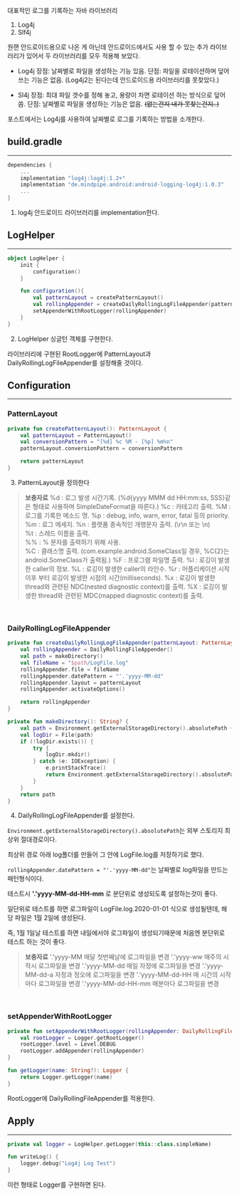 대표적인 로그를 기록하는 자바 라이브러리

1. Log4j
2. Slf4j

원랜 안드로이드용으로 나온 게 아닌데 안드로이드에서도 사용 할 수 있는 추가 라이브러리가 있어서 두 라이브러리를 모두 적용해 보았다.

- Log4j
장점: 날짜별로 파일을 생성하는 기능 있음.
단점: 파일을 로테이션하며 덮어쓰는 기능은 없음. (Log4j2는 된다는데 안드로이드용 라이브러리를 못찾았다.)

- Sl4j
장점: 최대 파일 갯수를 정해 놓고, 용량이 차면 로테이션 하는 방식으로 덮어씀.
단점: 날짜별로 파일을 생성하는 기능은 없음. ~~(없는건지 내가 못찾는건지..)~~

포스트에서는 Log4j를 사용하여 날짜별로 로그를 기록하는 방법을 소개한다.

## build.gradle
---
```kotlin
dependencies {
    ...
    implementation "log4j:log4j:1.2+"
    implementation "de.mindpipe.android:android-logging-log4j:1.0.3"
    ...
}
```
1. log4j 안드로이드 라이브러리를 implementation한다.

## LogHelper
---
```kotlin
object LogHelper {
    init {
        configuration()
    }

    fun configuration(){
        val patternLayout = createPatternLayout()
        val rollingAppender = createDailyRollingLogFileAppender(patternLayout)
        setAppenderWithRootLogger(rollingAppender)
    }
}
```
2. LogHelper 싱글턴 객체를 구현한다.

라이브러리에 구현된 RootLogger에 PatternLayout과 DailyRollingLogFileAppender를 설정해줄 것이다.


## Configuration
---
### PatternLayout
```kotlin
private fun createPatternLayout(): PatternLayout {
    val patternLayout = PatternLayout()
    val conversionPattern = "[%d] %c %M - [%p] %m%n"
    patternLayout.conversionPattern = conversionPattern

    return patternLayout
}
```

3. PatternLayout을 정의한다

> **보충자료**
> %d : 로그 발생 시간기록. (%d{yyyy MMM dd HH:mm:ss, SSS}같은 형태로 사용하며 SimpleDateFormat을 따른다.)
> %c : 카테고리 출력.
> %M : 로그를 기록한 메소드 명.
> %p : debug, info, warn, error, fatal 등의 priority.
> %m : 로그 메세지.
> %n : 플랫폼 종속적인 개행문자 출력. (\r\n 또는 \n)  
> %t : 스레드 이름을 출력.  
> %% : % 문자를 출력하기 위해 사용.  
> %C : 클래스명 출력. (com.example.android.SomeClass일 경우, %C{2}는 android.SomeClass가 출력됨.)
> %F : 프로그램 파일명 출력.
> %l : 로깅이 발생한 caller의 정보.
> %L : 로깅이 발생한 caller의 라인수.
> %r : 어플리케이션 시작 이후 부터 로깅이 발생한 시점의 시간(milliseconds).
> %x : 로깅이 발생한 thread와 관련된 NDC(nested diagnostic context)를 출력.
> %X : 로깅이 발생한 thread와 관련된 MDC(mapped diagnostic context)를 출력.

</br>

### DailyRollingLogFileAppender
```kotlin
private fun createDailyRollingLogFileAppender(patternLayout: PatternLayout): DailyRollingFileAppender {
    val rollingAppender = DailyRollingFileAppender()
    val path = makeDirectory()
    val fileName = "$path/LogFile.log"
    rollingAppender.file = fileName
    rollingAppender.datePattern = "'.'yyyy-MM-dd"
    rollingAppender.layout = patternLayout
    rollingAppender.activateOptions()

    return rollingAppender
}

private fun makeDirectory(): String? {
    val path = Environment.getExternalStorageDirectory().absolutePath + "/log"
    val logDir = File(path)
    if (!logDir.exists()) {
        try {
            logDir.mkdir()
        } catch (e: IOException) {
            e.printStackTrace()
            return Environment.getExternalStorageDirectory().absolutePath
        }
    }
    return path
}
```
4. DailyRollingLogFileAppender를 설정한다.

`Environment.getExternalStorageDirectory().absolutePath`는 외부 스토리지 최상위 절대경로이다.

최상위 경로 아래 log폴더를 만들어 그 안에 LogFile.log를 저장하기로 했다.
</br>

`rollingAppender.datePattern = "'.'yyyy-MM-dd"`는 날짜별로 log파일을 만드는 패턴형식이다.

테스트시 __'.'yyyy-MM-dd-HH-mm__ 로 분단위로 생성되도록 설정하는것이 좋다.

일단위로 테스트를 하면 로그파일이 LogFile.log.2020-01-01 식으로 생성될텐데, 해당 파일은 1월 2일에 생성된다.

즉, 1월 1일날 테스트를 하면 내일에서야 로그파일이 생성되기때문에 처음엔 분단위로 테스트 하는 것이 좋다.


> **보충자료**
> '.'yyyy-MM           매달 첫번째날에 로그파일을 변경
> '.'yyyy-ww           매주의 시작시 로그파일을 변경
> '.'yyyy-MM-dd        매일 자정에 로그파일을 변경
> '.'yyyy-MM-dd-a      자정과 정오에 로그파일을 변경
> '.'yyyy-MM-dd-HH     매 시간의 시작마다 로그파일을 변경
> '.'yyyy-MM-dd-HH-mm  매분마다 로그파일을 변경

</br>

### setAppenderWithRootLogger

```kotlin
private fun setAppenderWithRootLogger(rollingAppender: DailyRollingFileAppender) {
    val rootLogger = Logger.getRootLogger()
    rootLogger.level = Level.DEBUG
    rootLogger.addAppender(rollingAppender)
}

fun getLogger(name: String?): Logger {
    return Logger.getLogger(name)
}
```
RootLogger에 DailyRollingFileAppender를 적용한다.
</br>
## Apply
---
```kotlin
private val logger = LogHelper.getLogger(this::class.simpleName)

fun writeLog() {
    logger.debug("Log4j Log Test")
}
```
이런 형태로 Logger를 구현하면 된다.
